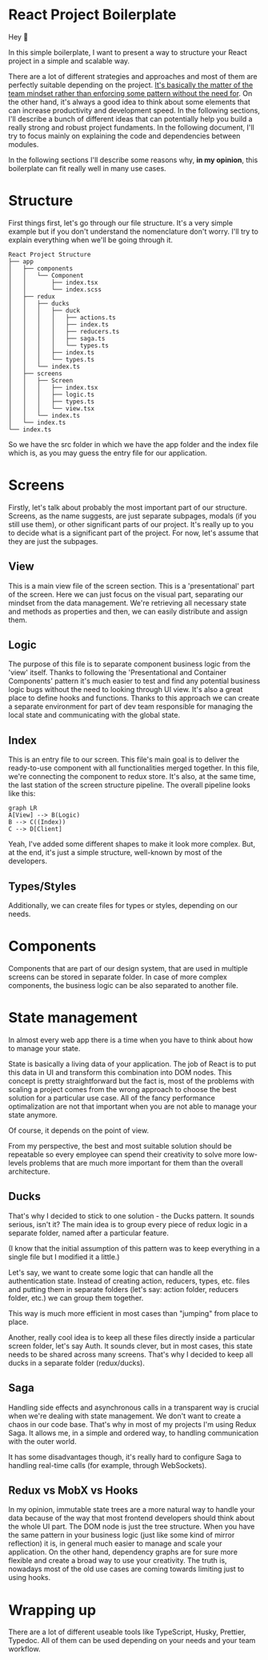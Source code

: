 # React Project Boilerplate

Hey 👋

In this simple boilerplate, I want to present a way to structure your React project in a simple and
scalable way.

There are a lot of different strategies and approaches and most of them are perfectly suitable
depending on the project.
[It's basically the matter of the team mindset rather than enforcing some pattern without the need for](<[https://react-file-structure.surge.sh/](https://react-file-structure.surge.sh/)>).
On the other hand, it's always a good idea to think about some elements that can increase
productivity and development speed. In the following sections, I'll describe a bunch of different
ideas that can potentially help you build a really strong and robust project fundaments. In the
following document, I'll try to focus mainly on explaining the code and dependencies between
modules.

In the following sections I'll describe some reasons why, **in my opinion**, this boilerplate can
fit really well in many use cases.

# Structure

First things first, let's go through our file structure. It's a very simple example but if you don't
understand the nomenclature don't worry. I'll try to explain everything when we'll be going through
it.

```
React Project Structure
├── app
│   ├── components
│   │   └── Component
│   │       ├── index.tsx
│   │       └── index.scss
│   ├── redux
│   │   ├── ducks
│   │   │   ├── duck
│   │   │   │   ├── actions.ts
│   │   │   │   ├── index.ts
│   │   │   │   ├── reducers.ts
│   │   │   │   ├── saga.ts
│   │   │   │   └── types.ts
│   │   │   ├── index.ts
│   │   │   └── types.ts
│   │   └── index.ts
│   ├── screens
│   │   ├── Screen
│   │   │   ├── index.tsx
│   │   │   ├── logic.ts
│   │   │   ├── types.ts
│   │   │   └── view.tsx
│   │   └── index.ts
│   └── index.ts
└── index.ts
```

So we have the src folder in which we have the app folder and the index file which is, as you may
guess the entry file for our application.

# Screens

Firstly, let's talk about probably the most important part of our structure. Screens, as the name
suggests, are just separate subpages, modals (if you still use them), or other significant parts of
our project. It's really up to you to decide what is a significant part of the project. For now,
let's assume that they are just the subpages.

## View

This is a main view file of the screen section. This is a 'presentational' part of the screen. Here
we can just focus on the visual part, separating our mindset from the data management. We're
retrieving all necessary state and methods as properties and then, we can easily distribute and
assign them.

## Logic

The purpose of this file is to separate component business logic from the 'view' itself. Thanks to
following the 'Presentational and Container Components' pattern it's much easier to test and find
any potential business logic bugs without the need to looking through UI view. It's also a great
place to define hooks and functions. Thanks to this approach we can create a separate environment
for part of dev team responsible for managing the local state and communicating with the global
state.

## Index

This is an entry file to our screen. This file's main goal is to deliver the ready-to-use component
with all functionalities merged together. In this file, we're connecting the component to redux
store. It's also, at the same time, the last station of the screen structure pipeline. The overall
pipeline looks like this:

```mermaid
graph LR
A[View] --> B(Logic)
B --> C((Index))
C --> D[Client]
```

Yeah, I've added some different shapes to make it look more complex. But, at the end, it's just a
simple structure, well-known by most of the developers.

## Types/Styles

Additionally, we can create files for types or styles, depending on our needs.

# Components

Components that are part of our design system, that are used in multiple screens can be stored in
separate folder. In case of more complex components, the business logic can be also separated to
another file.

# State management

In almost every web app there is a time when you have to think about how to manage your state.

State is basically a living data of your application. The job of React is to put this data in UI and
transform this combination into DOM nodes. This concept is pretty straightforward but the fact is,
most of the problems with scaling a project comes from the wrong approach to choose the best
solution for a particular use case. All of the fancy performance optimalization are not that
important when you are not able to manage your state anymore.

Of course, it depends on the point of view.

From my perspective, the best and most suitable solution should be repeatable so every employee can
spend their creativity to solve more low-levels problems that are much more important for them than
the overall architecture.

## Ducks

That's why I decided to stick to one solution - the Ducks pattern. It sounds serious, isn't it? The
main idea is to group every piece of redux logic in a separate folder, named after a particular
feature.

(I know that the initial assumption of this pattern was to keep everything in a single file but I
modified it a little.)

Let's say, we want to create some logic that can handle all the authentication state. Instead of
creating action, reducers, types, etc. files and putting them in separate folders (let's say: action
folder, reducers folder, etc.) we can group them together.

This way is much more efficient in most cases than "jumping" from place to place.

Another, really cool idea is to keep all these files directly inside a particular screen folder,
let's say Auth. It sounds clever, but in most cases, this state needs to be shared across many
screens. That's why I decided to keep all ducks in a separate folder (redux/ducks).

## Saga

Handling side effects and asynchronous calls in a transparent way is crucial when we're dealing with
state management. We don't want to create a chaos in our code base. That's why in most of my
projects I'm using Redux Saga. It allows me, in a simple and ordered way, to handling communication
with the outer world.

It has some disadvantages though, it's really hard to configure Saga to handling real-time calls
(for example, through WebSockets).

## Redux vs MobX vs Hooks

In my opinion, immutable state trees are a more natural way to handle your data because of the way
that most frontend developers should think about the whole UI part. The DOM node is just the tree
structure. When you have the same pattern in your business logic (just like some kind of mirror
reflection) it is, in general much easier to manage and scale your application. On the other hand,
dependency graphs are for sure more flexible and create a broad way to use your creativity. The
truth is, nowadays most of the old use cases are coming towards limiting just to using hooks.

# Wrapping up

There are a lot of different useable tools like TypeScript, Husky, Prettier, Typedoc. All of them
can be used depending on your needs and your team workflow.

